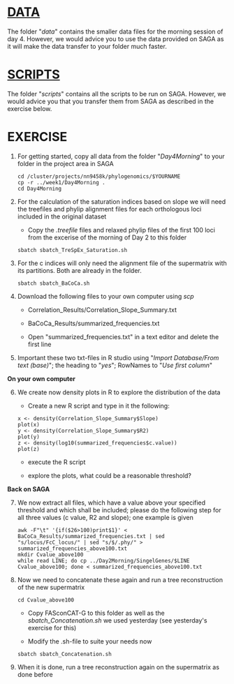 # [DATA](data)
The folder "_data_" contains the smaller data files for the morning session of day 4. However, we would advice you to use the data provided on SAGA as it will make the data transfer to your folder much faster.

# [SCRIPTS](scripts)
The folder "_scripts_" contains all the scripts to be run on SAGA. However, we would advice you that you transfer them from SAGA as described in the exercise below.

# EXERCISE
1. For getting started, copy all data from the folder "_Day4Morning_" to your folder in the project area in SAGA
	
	```
	cd /cluster/projects/nn9458k/phylogenomics/$YOURNAME
	cp -r ../week1/Day4Morning .
	cd Day4Morning
	```
	
2. For the calculation of the saturation indices based on slope we will need the treefiles and phylip alignment files for each orthologous loci included in the original dataset

	* Copy the _.treefile_ files and relaxed phylip files of the first 100 loci from the excerise of the morning of Day 2 to this folder
	
	```
	sbatch sbatch_TreSpEx_Saturation.sh
	```
	
3. For the c indices will only need the alignment file of the supermatrix with its partitions. Both are already in the folder.
	
	```
	sbatch sbatch_BaCoCa.sh
	```
	
4. Download the following files to your own computer using _scp_
	
	* Correlation_Results/Correlation_Slope_Summary.txt
	* BaCoCa_Results/summarized_frequencies.txt
	
	* Open "summarized_frequencies.txt" in a text editor and delete the first line

5. Important these two txt-files in R studio using "_Import Database/From text (base)_"; the heading to "_yes_"; RowNames to "_Use first column_"

**On your own computer**<br>

6. We create now density plots in R to explore the distribution of the data

	* Create a new R script and type in it the following:
	
	```
	x <- density(Correlation_Slope_Summary$Slope)
	plot(x)
	y <- density(Correlation_Slope_Summary$R2)
	plot(y)
	z <- density(log10(summarized_frequencies$c.value))
	plot(z)
	```
	
	* execute the R script
	
	* explore the plots, what could be a reasonable threshold?

**Back on SAGA**<br>

7. We now extract all files, which have a value above your specified threshold and which shall be included; please do the following step for all three values (c value, R2 and slope); one example is given 
	
	```
	awk -F"\t" '{if($26>100)print$1}' < BaCoCa_Results/summarized_frequencies.txt | sed "s/locus/FcC_locus/" | sed "s/$/.phy/" > summarized_frequencies_above100.txt
	mkdir Cvalue_above100
	while read LINE; do cp ../Day2Morning/SingelGenes/$LINE Cvalue_above100; done < summarized_frequencies_above100.txt
	```
	
8. Now we need to concatenate these again and run a tree reconstruction of the new supermatrix
	
	```
	cd Cvalue_above100
	```
	
	* Copy FASconCAT-G to this folder as well as the _sbatch_Concatenation.sh_ we used yesterday (see yesterday's exercise for this)
	 
	* Modify the .sh-file to suite your needs now
	
	```
	sbatch sbatch_Concatenation.sh
	```
	
9. When it is done, run a tree reconstruction again on the supermatrix as done before


